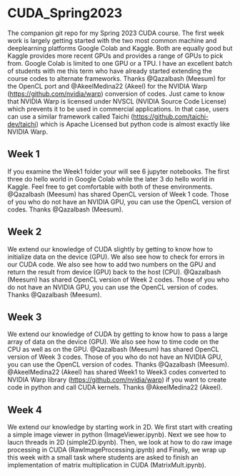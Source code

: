 # CUDA_Spring2023
The companion git repo for my Spring 2023 CUDA course. The first week work is largely getting started with the two most common machine and deeplearning platforms Google Colab and Kaggle. Both are equally good but Kaggle provides more recent GPUs and provides a range of GPUs to pick from. Google Colab is limited to one GPU or a TPU. I have an excellent batch of students with me this term who have already started extending the course codes to alternate frameworks. Thanks @Qazalbash (Meesum) for the OpenCL port and @AkeelMedina22 (Akeel) for the NVIDIA Warp  (https://github.com/nvidia/warp) conversion of codes. Just came to know that NVIDIA Warp is licensed under NVSCL (NVIDIA Source Code License) which prevents it to be used in commercial applications. In that case, users can use a similar framework called Taichi (https://github.com/taichi-dev/taichi) which is Apache Licensed but python code is almost exactly like NVIDIA Warp.

## Week 1
If you examine the Week1 folder your will see 6 jupyter notebooks. The first three do hello world in Google Colab while the later 3 do hello world in Kaggle. Feel free to get comfortable with both of these environments. @Qazalbash (Meesum) has shared OpenCL version of Week 1 code. Those of you who do not have an NVIDIA GPU, you can use the OpenCL version of codes. Thanks @Qazalbash (Meesum).

## Week 2
We extend our knowledge of CUDA slightly by getting to know how to initialize data on the device (GPU). We also see how to check for errors in our CUDA code. We also see how to add two numbers on the GPU and return the result from device (GPU) back to the host (CPU). @Qazalbash (Meesum) has shared OpenCL version of Week 2 codes. Those of you who do not have an NVIDIA GPU, you can use the OpenCL version of codes. Thanks @Qazalbash (Meesum).

## Week 3
We extend our knowledge of CUDA by getting to know how to pass a large array of data on the device (GPU). We also see how to time code on the CPU as well as on the GPU. @Qazalbash (Meesum) has shared OpenCL version of Week 3 codes. Those of you who do not have an NVIDIA GPU, you can use the OpenCL version of codes. Thanks @Qazalbash (Meesum).
@AkeelMedina22 (Akeel) has shared Week1 to Week3 codes converted to NVIDIA Warp library (https://github.com/nvidia/warp) if you want to create code in python and call CUDA kernels. Thanks @AkeelMedina22 (Akeel).

## Week 4
We extend our knowledge by starting work in 2D. We first start with creating a simple image viewer in python (ImageViewer.ipynb). Next we see how to laucn threads in 2D (simple2D.ipynb). Then, we look at how to do raw image processing in CUDA (RawImageProcessing.ipynb) and Finally, we wrap up this week with a small task where students are asked to finish an implementation of matrix multiplication in CUDA (MatrixMult.ipynb). 

